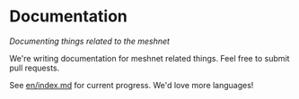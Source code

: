 # Documentation
*Documenting things related to the meshnet*

We're writing documentation for meshnet related things. Feel free to submit pull requests.

See [en/index.md](en/index.md) for current progress. We'd love more languages!
